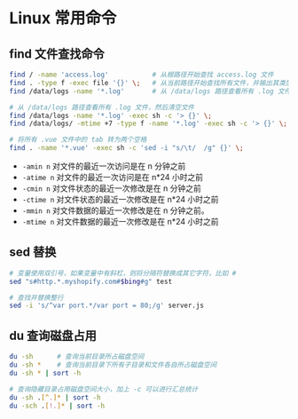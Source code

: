 # Linux 常用命令

## find 文件查找命令
```bash
find / -name 'access.log'           # 从根路径开始查找 access.log 文件
find . -type f -exec file '{}' \;   # 从当前路径开始查找所有文件，并输出其类型
find /data/logs -name '*.log'       # 从 /data/logs 路径查看所有 .log 文件

# 从 /data/logs 路径查看所有 .log 文件，然后清空文件
find /data/logs -name '*.log' -exec sh -c '> {}' \;
find /data/logs/ -mtime +7 -type f -name '*.log' -exec sh -c '> {}' \;

# 将所有 .vue 文件中的 tab 转为两个空格
find . -name '*.vue' -exec sh -c 'sed -i "s/\t/  /g" {}' \;
```

- `-amin n`	对文件的最近一次访问是在 n 分钟之前
- `-atime n`	对文件的最近一次访问是在 n\*24 小时之前
- `-cmin n`	对文件状态的最近一次修改是在 n 分钟之前
- `-ctime n`	对文件状态的最近一次修改是在 n\*24 小时之前
- `-mmin n`	对文件数据的最近一次修改是在 n 分钟之前。
- `-mtime n`	对文件数据的最近一次修改是在 n\*24 小时之前


## sed 替换
```bash
# 变量使用双引号，如果变量中有斜杠，则将分隔符替换成其它字符，比如 #
sed "s#http.*.myshopify.com#$bing#g" test

# 查找并替换整行
sed -i 's/^var port.*/var port = 80;/g' server.js
```

## du 查询磁盘占用
```bash
du -sh      # 查询当前目录所占磁盘空间
du -sh *    # 查询当前目录下所有子目录和文件各自所占磁盘空间
du -sh * | sort -h

# 查询隐藏目录占用磁盘空间大小，加上 -c 可以进行汇总统计
du -sh .[^.]* | sort -h
du -sch .[!.]* | sort -h
```

